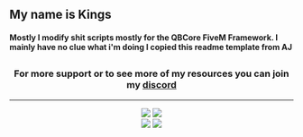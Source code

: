 ## My name is Kings

#### Mostly I modify shit scripts mostly for the QBCore FiveM Framework. I mainly have no clue what i'm doing I copied this readme template from AJ 

## <h3 align='center'>For more support or to see more of my resources you can join my <a href='https://discord.gg/aCFPpcKEGk'>discord</a></h3>
<p align='center'>

---------------------

<p align="center">
   <img src="https://github-readme-stats.vercel.app/api/pin/?username=Kingsage311&repo=alt-qb-phone&theme=dracula">
  <img src="https://github-readme-stats.vercel.app/api/pin/?username=Kingsage311&repo=otaku_vehicleshop&theme=dracula">
  <br>
  <img src="https://github-readme-stats.vercel.app/api?username=Kingsage311&count_private=true&show_icons=true&theme=dracula&layout=compact&hide_title=true&hide_rank=false">
  <img src="https://github-readme-stats.vercel.app/api/top-langs/?username=Kingsage311&layout=compact&theme=dracula">
</p>
